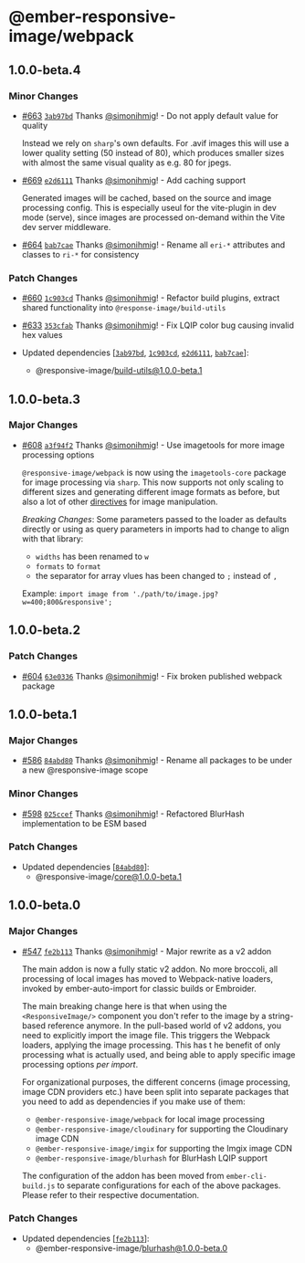 # @ember-responsive-image/webpack

## 1.0.0-beta.4

### Minor Changes

- [#663](https://github.com/simonihmig/responsive-image/pull/663) [`3ab97bd`](https://github.com/simonihmig/responsive-image/commit/3ab97bdd03fbf566dbbbd5a07973cba7ed665956) Thanks [@simonihmig](https://github.com/simonihmig)! - Do not apply default value for quality

  Instead we rely on `sharp`'s own defaults. For .avif images this will use a lower quality setting (50 instead of 80), which produces smaller sizes with almost the same visual quality as e.g. 80 for jpegs.

- [#669](https://github.com/simonihmig/responsive-image/pull/669) [`e2d6111`](https://github.com/simonihmig/responsive-image/commit/e2d61116cb1bb565bc6dbd20e8d9372a5acfd4f4) Thanks [@simonihmig](https://github.com/simonihmig)! - Add caching support

  Generated images will be cached, based on the source and image processing config. This is especially useul for the vite-plugin in dev mode (serve), since images are processed on-demand within the Vite dev server middleware.

- [#664](https://github.com/simonihmig/responsive-image/pull/664) [`bab7cae`](https://github.com/simonihmig/responsive-image/commit/bab7cae77fa4d5d2bd6f46ccec91f4ba327be492) Thanks [@simonihmig](https://github.com/simonihmig)! - Rename all `eri-*` attributes and classes to `ri-*` for consistency

### Patch Changes

- [#660](https://github.com/simonihmig/responsive-image/pull/660) [`1c903cd`](https://github.com/simonihmig/responsive-image/commit/1c903cd6bc30a66b483052539371034fd11f519b) Thanks [@simonihmig](https://github.com/simonihmig)! - Refactor build plugins, extract shared functionality into `@response-image/build-utils`

- [#633](https://github.com/simonihmig/responsive-image/pull/633) [`353cfab`](https://github.com/simonihmig/responsive-image/commit/353cfab5b10933f213fc4d895231b6d44fcb2d7c) Thanks [@simonihmig](https://github.com/simonihmig)! - Fix LQIP color bug causing invalid hex values

- Updated dependencies [[`3ab97bd`](https://github.com/simonihmig/responsive-image/commit/3ab97bdd03fbf566dbbbd5a07973cba7ed665956), [`1c903cd`](https://github.com/simonihmig/responsive-image/commit/1c903cd6bc30a66b483052539371034fd11f519b), [`e2d6111`](https://github.com/simonihmig/responsive-image/commit/e2d61116cb1bb565bc6dbd20e8d9372a5acfd4f4), [`bab7cae`](https://github.com/simonihmig/responsive-image/commit/bab7cae77fa4d5d2bd6f46ccec91f4ba327be492)]:
  - @responsive-image/build-utils@1.0.0-beta.1

## 1.0.0-beta.3

### Major Changes

- [#608](https://github.com/simonihmig/responsive-image/pull/608) [`a3f94f2`](https://github.com/simonihmig/responsive-image/commit/a3f94f284b530a9d08f424ffbe5e735a8ddc388a) Thanks [@simonihmig](https://github.com/simonihmig)! - Use imagetools for more image processing options

  `@responsive-image/webpack` is now using the `imagetools-core` package for image processing via `sharp`. This now supports not only scaling to different sizes and generating different image formats as before, but also a lot of other [directives](https://github.com/JonasKruckenberg/imagetools/blob/main/docs/directives.md) for image manipulation.

  _Breaking Changes_: Some parameters passed to the loader as defaults directly or using as query parameters in imports had to change to align with that library:

  - `widths` has been renamed to `w`
  - `formats` to `format`
  - the separator for array vlues has been changed to `;` instead of `,`

  Example: `import image from './path/to/image.jpg?w=400;800&responsive';`

## 1.0.0-beta.2

### Patch Changes

- [#604](https://github.com/simonihmig/responsive-image/pull/604) [`63e0336`](https://github.com/simonihmig/responsive-image/commit/63e0336a30b44c58df80b0f873417108cc11b101) Thanks [@simonihmig](https://github.com/simonihmig)! - Fix broken published webpack package

## 1.0.0-beta.1

### Major Changes

- [#586](https://github.com/simonihmig/responsive-image/pull/586) [`84abd80`](https://github.com/simonihmig/responsive-image/commit/84abd808faa6a869207396dd1a64caa695155677) Thanks [@simonihmig](https://github.com/simonihmig)! - Rename all packages to be under a new @responsive-image scope

### Minor Changes

- [#598](https://github.com/simonihmig/responsive-image/pull/598) [`025ccef`](https://github.com/simonihmig/responsive-image/commit/025ccef1c8a0580a1426126fade5cb7b25aa1859) Thanks [@simonihmig](https://github.com/simonihmig)! - Refactored BlurHash implementation to be ESM based

### Patch Changes

- Updated dependencies [[`84abd80`](https://github.com/simonihmig/responsive-image/commit/84abd808faa6a869207396dd1a64caa695155677)]:
  - @responsive-image/core@1.0.0-beta.1

## 1.0.0-beta.0

### Major Changes

- [#547](https://github.com/simonihmig/ember-responsive-image/pull/547) [`fe2b113`](https://github.com/simonihmig/ember-responsive-image/commit/fe2b11311c3bd5d8d8d0e28f2040f1118acc937b) Thanks [@simonihmig](https://github.com/simonihmig)! - Major rewrite as a v2 addon

  The main addon is now a fully static v2 addon. No more broccoli, all processing of local images has moved to Webpack-native loaders, invoked by ember-auto-import for classic builds or Embroider.

  The main breaking change here is that when using the `<ResponsiveImage/>` component you don't refer to the image by a string-based reference anymore. In the pull-based world of v2 addons, you need to explicitly import the image file. This triggers the Webpack loaders, applying the image processing. This has t he benefit of only processing what is actually used, and being able to apply specific image processing options _per import_.

  For organizational purposes, the different concerns (image processing, image CDN providers etc.) have been split into separate packages that you need to add as dependencies if you make use of them:

  - `@ember-responsive-image/webpack` for local image processing
  - `@ember-responsive-image/cloudinary` for supporting the Cloudinary image CDN
  - `@ember-responsive-image/imgix` for supporting the Imgix image CDN
  - `@ember-responsive-image/blurhash` for BlurHash LQIP support

  The configuration of the addon has been moved from `ember-cli-build.js` to separate configurations for each of the above packages. Please refer to their respective documentation.

### Patch Changes

- Updated dependencies [[`fe2b113`](https://github.com/simonihmig/ember-responsive-image/commit/fe2b11311c3bd5d8d8d0e28f2040f1118acc937b)]:
  - @ember-responsive-image/blurhash@1.0.0-beta.0
